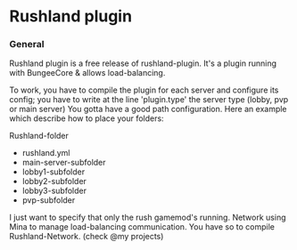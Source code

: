 Rushland plugin
================

### General

Rushland plugin is a free release of rushland-plugin.
It's a plugin running with BungeeCore & allows load-balancing. 

To work, you have to compile the plugin for each server and configure its config; you have to write at the line 'plugin.type' the server type (lobby, pvp or main server) 
You gotta have a good path configuration. Here an example which describe how to place your folders: 

Rushland-folder
 - rushland.yml
 - main-server-subfolder
 - lobby1-subfolder
 - lobby2-subfolder
 - lobby3-subfolder
 - pvp-subfolder

I just want to specify that only the rush gamemod's running.
Network using Mina to manage load-balancing communication.
You have so to compile Rushland-Network. (check @my projects)
